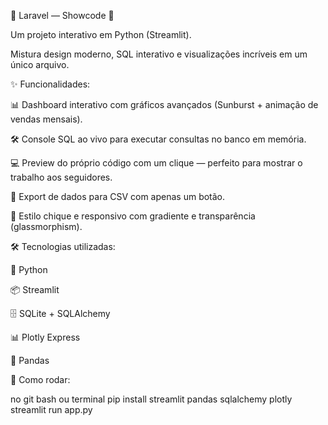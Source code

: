 🌌 Laravel — Showcode 🚀

Um projeto interativo em Python (Streamlit).

Mistura design moderno, SQL interativo e visualizações incríveis em um único arquivo.


✨ Funcionalidades:

📊 Dashboard interativo com gráficos avançados (Sunburst + animação de vendas mensais).

🛠 Console SQL ao vivo para executar consultas no banco em memória.

💻 Preview do próprio código com um clique — perfeito para mostrar o trabalho aos seguidores.

📂 Export de dados para CSV com apenas um botão.

🎨 Estilo chique e responsivo com gradiente e transparência (glassmorphism).



🛠 Tecnologias utilizadas:

🐍 Python

📦 Streamlit

🗄 SQLite + SQLAlchemy

📊 Plotly Express

📑 Pandas



🚀 Como rodar:

no git bash ou terminal
pip install streamlit pandas sqlalchemy plotly
streamlit run app.py
